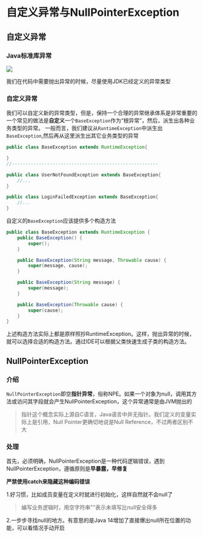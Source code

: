 # 自定义异常与NullPointerException

## 自定义异常
### Java标准库异常  
![](https://i.loli.net/2021/11/14/CTP1SUXMGwE8Ymt.png)

我们在代码中需要抛出异常的时候，尽量使用JDK已经定义的异常类型       

### 自定义异常  
我们可以自定义新的异常类型，但是，保持一个合理的异常继承体系是非常重要的        
一个常见的做法是**自定义**一个```BaseException```作为“根异常”，然后，派生出各种业务类型的异常。 
一般而言，我们建议从```RuntimeException```中派生出```BaseException```,然后再从这里派生出其它业务类型的异常   

```Java
public class BaseException extends RuntimeException{

}
//------------------------------------------------------

public class UserNotFoundException extends BaseException{
    //...
}

public class LoginFailedException extends BaseException{
    //...
}
```

自定义的```BaseException```应该提供多个构造方法 
```Java
public class BaseException extends RuntimeException {
    public BaseException() {
        super();
    }

    public BaseException(String message, Throwable cause) {
        super(message, cause);
    }

    public BaseException(String message) {
        super(message);
    }

    public BaseException(Throwable cause) {
        super(cause);
    }
}
``` 
上述构造方法实际上都是原样照抄RuntimeException。这样，抛出异常的时候，就可以选择合适的构造方法。通过IDE可以根据父类快速生成子类的构造方法。     

## NullPointerException

### 介绍
```NullPointerException```即空**指针异常**，俗称NPE。如果一个对象为null，调用其方法或访问其字段就会产生NullPointerException，这个异常通常是由JVM抛出的  

> 指针这个概念实际上源自C语言，Java语言中并无指针。我们定义的变量实际上是引用，Null Pointer更确切地说是Null Reference，不过两者区别不大 

### 处理
首先，必须明确，NullPointerException是一种代码逻辑错误，遇到NullPointerException，遵循原则是**早暴露，早修复**

**严禁使用catch来隐藏这种编码错误** 

1.好习惯，比如成员变量在定义时就进行初始化，这样自然就不会null了
> 编写业务逻辑时，用空字符串""表示未填写比null安全得多

2.一步步寻找null的地方。有意思的是Java 14增加了直接爆出null所在位置的功能，可以看情况手动开启   
